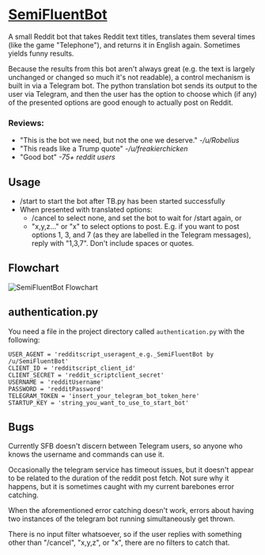 # [SemiFluentBot](https://www.reddit.com/user/SemiFluentBot/)
A small Reddit bot that takes Reddit text titles, translates them several times (like the game "Telephone"), and returns it in English again. Sometimes yields funny results.

Because the results from this bot aren't always great (e.g. the text is largely unchanged or changed so much it's not readable), a control mechanism is built in via a Telegram bot. The python translation bot sends its output to the user via Telegram, and then the user has the option to choose which (if any) of the presented options are good enough to actually post on Reddit.

### Reviews:
* "This is the bot we need, but not the one we deserve." *-/u/Robelius*
* "This reads like a Trump quote" *-/u/freakierchicken*
* "Good bot" *-75+ reddit users*

## Usage
- /start to start the bot after TB.py has been started successfully
- When presented with translated options:
  - /cancel to select none, and set the bot to wait for /start again, or
  - "x,y,z..." or "x" to select options to post. E.g. if you want to post options 1, 3, and 7 (as they are labelled in the Telegram messages), reply with "1,3,7". Don't include spaces or quotes.

## Flowchart
![SemiFluentBot Flowchart](https://github.com/drummingjack2/SemiFluentBot/blob/master/SFB_flowchart.png)

## authentication.py
You need a file in the project directory called `authentication.py` with the following:

    USER_AGENT = 'redditscript_useragent_e.g._SemiFluentBot by /u/SemiFluentBot'
    CLIENT_ID = 'redditscript_client_id'
    CLIENT_SECRET = 'reddit_scriptclient_secret'
    USERNAME = 'redditUsername'
    PASSWORD = 'redditPassword'
    TELEGRAM_TOKEN = 'insert_your_telegram_bot_token_here'
    STARTUP_KEY = 'string_you_want_to_use_to_start_bot'


## Bugs

Currently SFB doesn't discern between Telegram users, so anyone who knows the username and commands can use it.

Occasionally the telegram service has timeout issues, but it doesn't appear to be related to the duration of the reddit post fetch. Not sure why it happens, but it is sometimes caught with my current barebones error catching.

When the aforementioned error catching doesn't work, errors about having two instances of the telegram bot running simultaneously get thrown.

There is no input filter whatsoever, so if the user replies with something other than "/cancel", "x,y,z", or "x", there are no filters to catch that.

